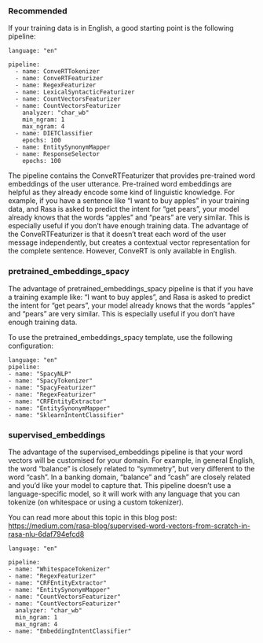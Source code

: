 ### Recommended

If your training data is in English, a good starting point is the following pipeline:
```
language: "en"

pipeline:
  - name: ConveRTTokenizer
  - name: ConveRTFeaturizer
  - name: RegexFeaturizer
  - name: LexicalSyntacticFeaturizer
  - name: CountVectorsFeaturizer
  - name: CountVectorsFeaturizer
    analyzer: "char_wb"
    min_ngram: 1
    max_ngram: 4
  - name: DIETClassifier
    epochs: 100
  - name: EntitySynonymMapper
  - name: ResponseSelector
    epochs: 100
  ```

The pipeline contains the ConveRTFeaturizer that provides pre-trained word embeddings of the user utterance. Pre-trained word embeddings are helpful as they already encode some kind of linguistic knowledge. For example, if you have a sentence like “I want to buy apples” in your training data, and Rasa is asked to predict the intent for “get pears”, your model already knows that the words “apples” and “pears” are very similar. This is especially useful if you don’t have enough training data. The advantage of the ConveRTFeaturizer is that it doesn’t treat each word of the user message independently, but creates a contextual vector representation for the complete sentence. However, ConveRT is only available in English.

### pretrained_embeddings_spacy

The advantage of pretrained_embeddings_spacy pipeline is that if you have a training example like: “I want to buy apples”, and Rasa is asked to predict the intent for “get pears”, your model already knows that the words “apples” and “pears” are very similar. This is especially useful if you don’t have enough training data.

To use the pretrained_embeddings_spacy template, use the following configuration:

```
language: "en"
pipeline:
- name: "SpacyNLP"
- name: "SpacyTokenizer"
- name: "SpacyFeaturizer"
- name: "RegexFeaturizer"
- name: "CRFEntityExtractor"
- name: "EntitySynonymMapper"
- name: "SklearnIntentClassifier"
```

### supervised_embeddings

The advantage of the supervised_embeddings pipeline is that your word vectors will be customised for your domain. For example, in general English, the word “balance” is closely related to “symmetry”, but very different to the word “cash”. In a banking domain, “balance” and “cash” are closely related and you’d like your model to capture that. This pipeline doesn’t use a language-specific model, so it will work with any language that you can tokenize (on whitespace or using a custom tokenizer).

You can read more about this topic in this blog post: https://medium.com/rasa-blog/supervised-word-vectors-from-scratch-in-rasa-nlu-6daf794efcd8

```
language: "en"

pipeline:
- name: "WhitespaceTokenizer"
- name: "RegexFeaturizer"
- name: "CRFEntityExtractor"
- name: "EntitySynonymMapper"
- name: "CountVectorsFeaturizer"
- name: "CountVectorsFeaturizer"
  analyzer: "char_wb"
  min_ngram: 1
  max_ngram: 4
- name: "EmbeddingIntentClassifier"
```
